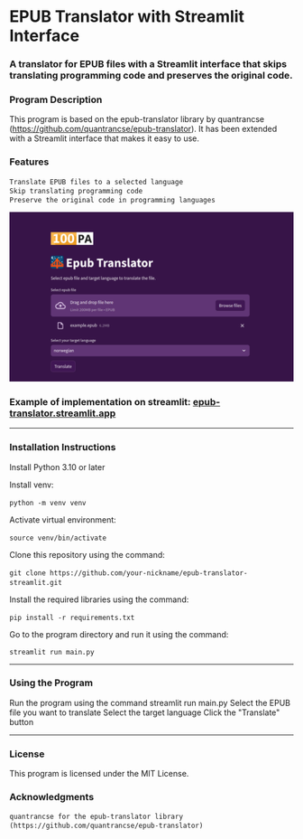 # EPUB Translator with Streamlit Interface

### A translator for EPUB files with a Streamlit interface that skips translating programming code and preserves the original code.

### Program Description

This program is based on the epub-translator library by quantrancse (https://github.com/quantrancse/epub-translator). It has been extended with a Streamlit interface that makes it easy to use.

### Features

    Translate EPUB files to a selected language
    Skip translating programming code
    Preserve the original code in programming languages

![epubTranslator](./images/epubTranslator.png "screenshot")

### Example of implementation on streamlit: [epub-translator.streamlit.app](https://epub-translator.streamlit.app/ "epub/translator.streamlit.app")
---
### Installation Instructions

Install Python 3.10 or later

Install venv:

``python -m venv venv``


Activate virtual environment:

``source venv/bin/activate``


Clone this repository using the command:

``git clone https://github.com/your-nickname/epub-translator-streamlit.git ``


Install the required libraries using the command:

``pip install -r requirements.txt``

Go to the program directory and run it using the command:

```
streamlit run main.py
```

---

### Using the Program

Run the program using the command streamlit run main.py
Select the EPUB file you want to translate
Select the target language
Click the "Translate" button

---

### License

This program is licensed under the MIT License.

### Acknowledgments

    quantrancse for the epub-translator library (https://github.com/quantrancse/epub-translator)

